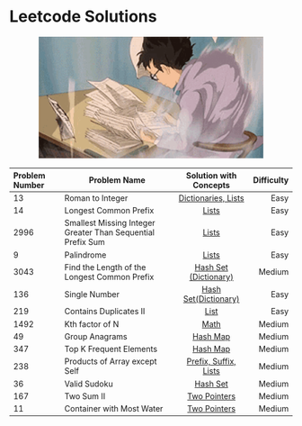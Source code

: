 # Leetcode Solutions

<div align="center">
    <img src="README/studying-windy.gif" width="400" alt="Studying Windy">
</div>


Problem Number  | Problem  Name        | Solution with Concepts                                | Difficulty         |
|:---------------| -------------------------------- |:-----------------------------------------:|-------------------:|
|  13   | Roman to Integer              | [Dictionaries, Lists](https://github.com/anushriiyer/leetcode_solutions/blob/main/13.%20Roman%20to%20Integer.py)| Easy |
|   14   | Longest Common Prefix      | [Lists](https://github.com/anushriiyer/leetcode_solutions/blob/main/14.%20Longest%20Common%20Prefix.py)   | Easy| 
|   2996   | Smallest Missing Integer Greater Than Sequential Prefix Sum | [Lists](https://github.com/anushriiyer/leetcode_solutions/blob/main/2996.%20Smallest%20Missing%20Integer%20Greater%20Than%20Sequential%20Prefix%20Sum.py)| Easy |
|  9   | Palindrome | [Lists](https://github.com/anushriiyer/leetcode_solutions/blob/main/9.%20Palindrome.py)| Easy |
|  3043   | Find the Length of the Longest Common Prefix | [Hash Set (Dictionary)](https://github.com/anushriiyer/leetcode_solutions/blob/main/3043.Find%20the%20Length%20of%20the%20Longest%20Common%20Prefix.py)| Medium |
| 136| Single Number| [Hash Set(Dictionary)](https://github.com/anushriiyer/leetcode_solutions/blob/main/136.%20Single%20Number.py)| Easy|
| 219 | Contains Duplicates II| [List](https://github.com/anushriiyer/leetcode_solutions/blob/main/219.%20Contains%20Duplicate%20II.py)| Easy|
|1492 | Kth factor of N| [Math](https://github.com/anushriiyer/leetcode_solutions/blob/main/1492.%20The%20kth%20Factor%20of%20n.py)| Medium|
|49| Group Anagrams|[Hash Map](https://github.com/anushriiyer/leetcode_solutions/blob/main/49.%20Group%20Anagrams.py)| Medium|
|347|Top K Frequent Elements|[Hash Map](https://github.com/anushriiyer/leetcode_solutions/blob/main/347.%20Top%20K%20Frequent%20Elements.py)| Medium|
|238| Products of Array except Self| [Prefix, Suffix, Lists](https://github.com/anushriiyer/leetcode_solutions/blob/main/238.Products%20of%20Array%20Except%20Self.py)| Medium|
|36|Valid Sudoku| [Hash Set](https://github.com/anushriiyer/leetcode_solutions/blob/main/36.Valid%20Sudoku.py)| Medium|
|167|Two Sum II| [Two Pointers](https://github.com/anushriiyer/leetcode_solutions/blob/main/167.%20Two%20Sum%20II.py)| Medium|
|11|Container with Most Water| [Two Pointers](https://github.com/anushriiyer/leetcode_solutions/blob/main/11.%20Container%20With%20Most%20Water.py)| Medium|
